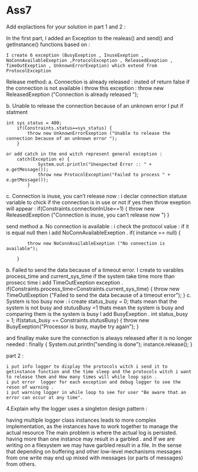 # Ass7

Add explactions for your solution in part 1 and 2 :

In the first part, I added an Exception to the realeas() and send() and getInstance() functions based on :

    I create 6 exception (BusyExeption , InuseExeption , NoConnAvailableExeption ,ProtocolException , ReleasedExeption , TimeOutExeption , UnknownErrorExeption) which extend from ProtocolException 
 Release method:
a. Connection is already released :
   insted of return false if the connection is not available i throw this exception :
      		throw new ReleasedExeption ("Connection is already released ");
   
b. Unable to release the connection because of an unknown error
       I put if statment 
       
    int sys_status = 400;
		if(Constraints.status==sys_status) {
			throw new UnknownErrorExeption ("Unable to release the connection because of an unknown error ");
		}
    
    or add catch in the end witch represent general exception :
        catch(Exception e) {
				System.out.println("Unexpected Error :: " + e.getMessage());
				throw new ProtocolException("Failed to process " + e.getMessage());
			}
c. Connection is inuse, you can’t release now :
    i declar connection statuse variable to chick if the connection is in use or not if yes then throw exeption will appear :
    if(Constraints.connectionInUse==1) {
			throw new ReleasedExeption ("Connection is inuse, you can’t release now ")
		}

send method
a. No connection is available :
    i check the protocol value :
    if it is equal null then i add NoConnAvailableExeption .
    if( instance == null) {
	 
			throw new NoConnAvailableExeption ("No connection is available");

		}
b. Failed to send the data because of a timeout error. 
      I create to varables process_time and current_sys_time if the system take time more than prosecc time i add TimeOutExeption exception .
      if(Constraints.process_time<Constraints.current_sys_time) {
			throw new TimeOutExeption ("Failed to send the data because of a timeout error");
		}
c. System is too busy now :
      i create status_busy = 0; thats mean that the system is not busy and stutusBusy =1 thats mean the system is busy and comparing them is the system is busy I add       BusyExeption .
    	int status_busy = 1;
 		if(status_busy == Constraints.stutusBusy) {
			throw new BusyExeption("Processor is busy, maybe try again");
		}
    
 and finallay  make sure the connection is always released after it is no longer needed  :
 finally {
			System.out.println("sending is done");
			instance.release();
		}
    
 part 2 :
 
    i put info logger to display the protocols witch i send it to getinstance function and the time sleep and the protocols witch i want to release them and How many times will while loop spin .
    i put error  logger for each exception and debug logger to see the reson of warning .
    i put warning logger in while loop to see for user "Be aware that an error can occur at any time".
     
 
 
 
 
 
 
 4.Explain why the logger uses a singleton design pattern :
 
having multiple logger class instances leads to more complex implementation, as the instances have to work together to manage the actual resource
The main problem is where the actual log is persisted.
having more than one instance  may result in a garbled .
and If we are writing on a filesystem we may have garbled  result in a file.
In the sense that depending on buffering and other low-level mechanisms messages from one write may end up mixed with messages (or parts of messages) from others.  
